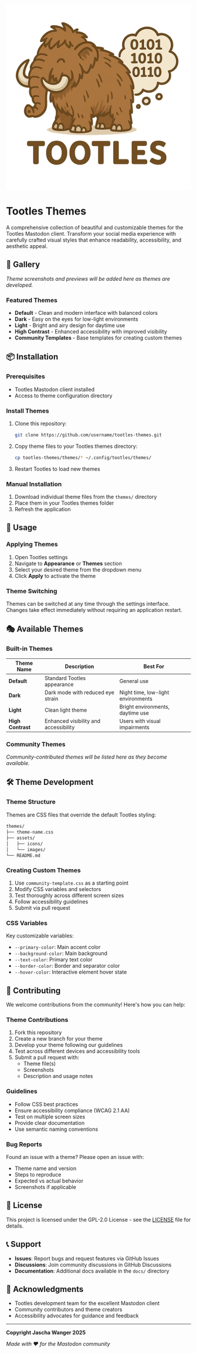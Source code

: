 <div align="center"><img src="logo.png" alt="Tootles Themes Logo"></div>

# Tootles Themes

A comprehensive collection of beautiful and customizable themes for the Tootles Mastodon client. Transform your social media experience with carefully crafted visual styles that enhance readability, accessibility, and aesthetic appeal.

## 🎨 Gallery

*Theme screenshots and previews will be added here as themes are developed.*

### Featured Themes
- **Default** - Clean and modern interface with balanced colors
- **Dark** - Easy on the eyes for low-light environments
- **Light** - Bright and airy design for daytime use
- **High Contrast** - Enhanced accessibility with improved visibility
- **Community Templates** - Base templates for creating custom themes

## 📦 Installation

### Prerequisites
- Tootles Mastodon client installed
- Access to theme configuration directory

### Install Themes

1. Clone this repository:
   ```bash
   git clone https://github.com/username/tootles-themes.git
   ```

2. Copy theme files to your Tootles themes directory:
   ```bash
   cp tootles-themes/themes/* ~/.config/tootles/themes/
   ```

3. Restart Tootles to load new themes

### Manual Installation

1. Download individual theme files from the `themes/` directory
2. Place them in your Tootles themes folder
3. Refresh the application

## 🚀 Usage

### Applying Themes

1. Open Tootles settings
2. Navigate to **Appearance** or **Themes** section
3. Select your desired theme from the dropdown menu
4. Click **Apply** to activate the theme

### Theme Switching

Themes can be switched at any time through the settings interface. Changes take effect immediately without requiring an application restart.

## 🎭 Available Themes

### Built-in Themes

| Theme Name | Description | Best For |
|------------|-------------|----------|
| **Default** | Standard Tootles appearance | General use |
| **Dark** | Dark mode with reduced eye strain | Night time, low-light environments |
| **Light** | Clean light theme | Bright environments, daytime use |
| **High Contrast** | Enhanced visibility and accessibility | Users with visual impairments |

### Community Themes

*Community-contributed themes will be listed here as they become available.*

## 🛠 Theme Development

### Theme Structure

Themes are CSS files that override the default Tootles styling:

```
themes/
├── theme-name.css
├── assets/
│   ├── icons/
│   └── images/
└── README.md
```

### Creating Custom Themes

1. Use `community-template.css` as a starting point
2. Modify CSS variables and selectors
3. Test thoroughly across different screen sizes
4. Follow accessibility guidelines
5. Submit via pull request

### CSS Variables

Key customizable variables:
- `--primary-color`: Main accent color
- `--background-color`: Main background
- `--text-color`: Primary text color
- `--border-color`: Border and separator color
- `--hover-color`: Interactive element hover state

## 🤝 Contributing

We welcome contributions from the community! Here's how you can help:

### Theme Contributions

1. Fork this repository
2. Create a new branch for your theme
3. Develop your theme following our guidelines
4. Test across different devices and accessibility tools
5. Submit a pull request with:
   - Theme file(s)
   - Screenshots
   - Description and usage notes

### Guidelines

- Follow CSS best practices
- Ensure accessibility compliance (WCAG 2.1 AA)
- Test on multiple screen sizes
- Provide clear documentation
- Use semantic naming conventions

### Bug Reports

Found an issue with a theme? Please open an issue with:
- Theme name and version
- Steps to reproduce
- Expected vs actual behavior
- Screenshots if applicable

## 📄 License

This project is licensed under the GPL-2.0 License - see the [LICENSE](LICENSE) file for details.

## 📞 Support

- **Issues**: Report bugs and request features via GitHub Issues
- **Discussions**: Join community discussions in GitHub Discussions
- **Documentation**: Additional docs available in the `docs/` directory

## 🙏 Acknowledgments

- Tootles development team for the excellent Mastodon client
- Community contributors and theme creators
- Accessibility advocates for guidance and feedback

---

**Copyright Jascha Wanger 2025**

*Made with ❤️ for the Mastodon community*